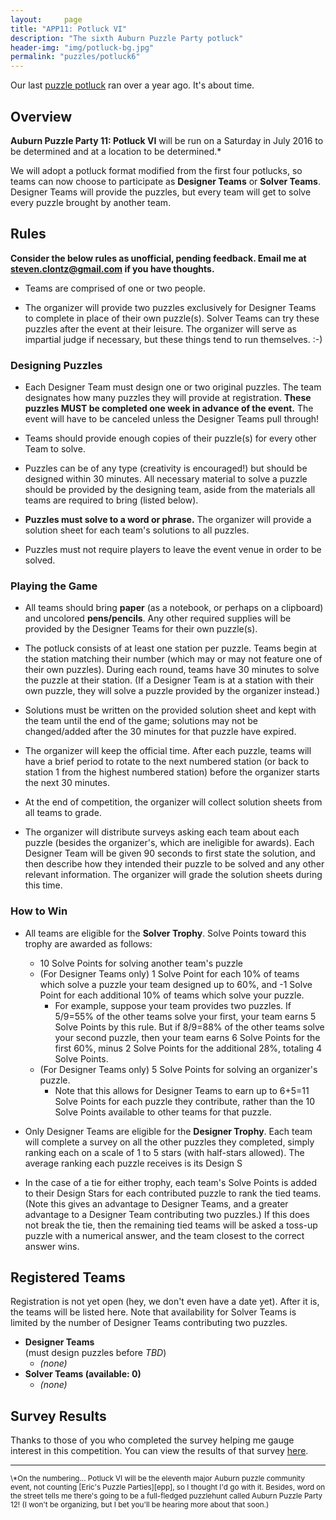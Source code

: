 ```yaml
---
layout:     page
title: "APP11: Potluck VI"
description: "The sixth Auburn Puzzle Party potluck"
header-img: "img/potluck-bg.jpg"
permalink: "puzzles/potluck6"
---
```


Our last [puzzle potluck][0]
ran over a year ago. It's about time.

[0]: http://auburnpuzzleparty.wikia.com/wiki/Puzzle_Potluck_5:_Iron_Puzzlers

## Overview

**Auburn Puzzle Party 11: Potluck VI** will be run on a Saturday in
July 2016 to be determined and at a location to be determined.\*

We will adopt a potluck format modified from the first four potlucks,
so teams can now choose to
participate as **Designer Teams** or **Solver Teams**. Designer Teams will
provide the puzzles, but every team will get to solve every puzzle brought
by another team.

## Rules

**Consider the below rules as unofficial, pending feedback. Email me
at <steven.clontz@gmail.com> if you have thoughts.**

* Teams are comprised of one or two people.

* The organizer will provide two puzzles exclusively for Designer Teams to
  complete in place of their own puzzle(s). Solver Teams can try these puzzles
  after the event at their leisure. The organizer will serve as impartial judge
  if necessary, but these things tend to run themselves. :-)

### Designing Puzzles

* Each Designer Team must design one or two original puzzles. The team
  designates how many puzzles they will provide at registration. **These puzzles
  MUST be completed one week in advance of the event.** The event will have to be
  canceled unless the Designer Teams pull through!

* Teams should provide enough copies of their puzzle(s) for every other
  Team to solve.

* Puzzles can be of any type (creativity is encouraged!)
  but should be designed within 30 minutes. All necessary material to solve a
  puzzle should be provided by the designing team, aside from the
  materials all teams are required to bring (listed below).

* **Puzzles must solve to a word or phrase.** The organizer will provide
  a solution sheet for each team's solutions to all puzzles.

* Puzzles must not require players to leave the event venue in order to be
  solved.

### Playing the Game

* All teams should bring **paper** (as a notebook, or perhaps on a clipboard)
  and uncolored **pens/pencils**. Any other required
  supplies will be provided by the Designer Teams for their own puzzle(s).

* The potluck consists of at least one station per puzzle. Teams begin at the
  station matching their number (which may or may not feature one of their own
  puzzles). During each round, teams have 30 minutes
  to solve the puzzle at their station. (If a Designer Team is at a station
  with their own puzzle, they will solve a puzzle provided by the organizer
  instead.)

* Solutions must be written on the provided solution sheet
  and kept with the team until the end of the game; solutions may not be
  changed/added after the 30 minutes for that puzzle have expired.

* The organizer will keep the official time. After each puzzle, teams will
  have a brief period to rotate to the next numbered station (or back to
  station 1 from the highest numbered station) before the organizer
  starts the next 30 minutes.

* At the end of competition, the organizer will collect solution sheets from
  all teams to grade.

* The organizer will distribute surveys asking each team about each puzzle
  (besides the organizer's, which are ineligible for awards). Each
  Designer Team will be given 90 seconds to first state the solution,
  and then describe how they intended their puzzle to be solved and any other
  relevant information. The organizer will grade the solution sheets during
  this time.

### How to Win

* All teams are eligible for the **Solver Trophy**. Solve Points toward this
  trophy are awarded as follows:
    * 10 Solve Points for solving another team's puzzle
    * (For Designer Teams only) 1 Solve Point for each 10% of teams which solve
      a puzzle your team designed up to 60%, and -1 Solve Point for each
      additional 10% of teams which solve your puzzle.
        * For example, suppose your team provides two puzzles. If 5/9=55% of the
        other teams solve your first, your team earns 5 Solve Points by this
        rule. But if 8/9=88% of the other teams solve your second puzzle, then
        your team earns 6 Solve Points for the first 60%, minus 2 Solve Points
        for the additional 28%, totaling 4 Solve Points.
    * (For Designer Teams only) 5 Solve Points for solving an organizer's
      puzzle.
        * Note that this allows for Designer Teams to earn up to 6+5=11 Solve
          Points for each puzzle they contribute, rather than the 10
          Solve Points available to other teams for that puzzle.

* Only Designer Teams are eligible for the **Designer Trophy**. Each team
  will complete a survey on all the other puzzles they completed, simply
  ranking each on a scale of 1 to 5 stars (with half-stars allowed). The
  average ranking each puzzle receives is its Design S

* In the case of a tie for either trophy, each team's Solve Points is added to
  their Design Stars for each contributed puzzle to rank the tied teams.
  (Note this gives an advantage to Designer Teams, and a greater advantage to
  a Designer Team contributing two puzzles.) If this does not break the
  tie, then the remaining tied teams will be asked a toss-up puzzle with a
  numerical answer, and the team closest to the correct answer wins.

## Registered Teams

Registration is not yet open (hey, we don't even have a date yet). After
it is, the teams will be listed here. Note that availability for Solver Teams
is limited by the number of Designer Teams contributing two puzzles.

* **Designer Teams**  
  (must design puzzles before *TBD*)
    * *(none)*
* **Solver Teams (available: 0)**
    * *(none)*

## Survey Results

Thanks to those of you who completed the survey helping me gauge interest
in this competition. You can view the results of that survey [here][1].

[1]: https://docs.google.com/forms/d/1mcnlmruUOP97kYPpgAwhHC9130mjBN56hyBHVNcwTJA/viewanalytics

---

<small>
\*On the numbering...
Potluck VI will be the eleventh major Auburn puzzle community event,
not counting [Eric's Puzzle Parties][epp], so I thought I'd go with it.
Besides, word on the street tells me
there's going to be a full-fledged puzzlehunt called Auburn Puzzle
Party 12!
(I won't be organizing, but I bet you'll be hearing more about that soon.)
</small>

[epp]: http://www.ericharshbarger.org/epp/
